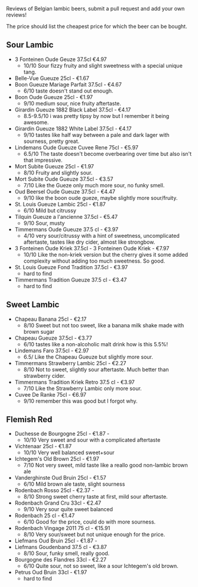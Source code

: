 Reviews of Belgian lambic beers, submit a pull request and add your own reviews!

The price should list the cheapest price for which the beer can be bought.

## Sour Lambic
* 3 Fonteinen Oude Geuze 37.5cl €4.97
  - 10/10 Sour fizzy fruity and slight sweetness with a special unique tang.
* Belle-Vue Gueuze 25cl - €1.67
* Boon Gueuze Mariage Parfait 37.5cl - €4.67
  - 6/10 taste doesn't stand out enough.
* Boon Oude Gueuze 25cl - €1.97
  - 9/10 medium sour, nice fruity aftertaste.
* Girardin Gueuze 1882 Black Label 37.5cl - €4.17
  - 8.5-9.5/10 i was pretty tipsy by now but I remember it being awesome.
* Girardin Gueuze 1882 White Label 37.5cl - €4.17
  - 9/10 tastes like half way between a pale and dark lager with sourness, pretty great.
* Lindemans Oude Gueuze Cuvee Rene 75cl - €5.97
  - 6.5/10 The taste doesn't become overbearing over time but also isn't that impressive.
* Mort Subite Gueuze 25cl - €1.97
  - 8/10 Fruity and slightly sour.
* Mort Subite Oude Gueuze 37.5cl - €3.57
  - 7/10 Like the Gueze only much more sour, no funky smell.
* Oud Beersel Oude Gueuze 37.5cl - €4.47
  - 9/10 like the boon oude gueze, maybe slightly more sour/fruity.
* St. Louis Gueuze Lambic 25cl - €1.87
  - 6/10 Mild but citrussy
* Tilquin Gueuze a l'ancienne 37.5cl - €5.47
  - 9/10 Sour, musty
* Timmermans Oude Gueuze 37.5 cl - €3.97
  - 4/10 very sour/citrussy with a hint of sweetness, uncomplicated aftertaste, tastes like dry cider, almost like strongbow.
* 3 Fonteinen Oude Kriek 37.5cl - 3 Fonteinen Oude Kriek - €7.97
  - 10/10 Like the non-kriek version but the cherry gives it some added complexity without adding too much sweetness. So good.
* St. Louis Gueuze Fond Tradition 37.5cl - €3.97
  - hard to find
* Timmermans Tradition Gueuze 37.5 cl - €3.47
  - hard to find

## Sweet Lambic
* Chapeau Banana 25cl - €2.17
  - 8/10 Sweet but not too sweet, like a banana milk shake made with brown sugar
* Chapeau Gueuze 37.5cl - €3.77
  - 6/10 tastes like a non-alcoholic malt drink how is this 5.5%!
* Lindemans Faro 37.5cl - €2.97
  - 6.5/ Like the Chapeau Gueuze but slightly more sour.
* Timmermans Strawberry Lambic 25cl - €2.27
  - 8/10 Not to sweet, slightly sour aftertaste. Much better than strawberry cider.
* Timmermans Tradition Kriek Retro 37.5 cl - €3.97
  - 7/10 Like the Strawberry Lambic only more sour.
* Cuvee De Ranke 75cl - €6.97
  - 9/10 remember this was good but I forgot why.

## Flemish Red
* Duchesse de Bourgogne 25cl - €1.87 -
  - 10/10 Very sweet and sour with a complicated aftertaste
* Vichtenaar 25cl - €1.87
  - 10/10 Very well balanced sweet+sour
* Ichtegem's Old Brown 25cl - €1.97
  - 7/10 Not very sweet, mild taste like a reallo good non-lambic brown ale
* Vanderghinste Oud Bruin 25cl - €1.57
  - 6/10 Mild brown ale taste, slight sourness
* Rodenbach Rosso 25cl - €2.37 -
  - 8/10 Strong sweet cherry taste at first, mild sour aftertaste.
* Rodenbach Grand Cru 33cl - €2.47
  - 9/10 Very sour quite sweet balanced
* Rodenbach 25 cl - €1.47
  - 6/10 Good for the price, could do with more sourness.
* Rodenbach Vingage 2011 75 cl - €15.91
  - 8/10 Very sour/sweet but not unique enough for the price.
* Liefmans Oud Bruin 25cl - €1.87 -
* Liefmans Goudenband 37.5 cl - €3.87
  - 8/10 Sour, funky smell, really good.
* Bourgogne des Flandres 33cl - €2.27
  - 6/10 Quite sour, not so sweet, like a sour Ichtegem's old brown.
* Petrus Oud Bruin 33cl - €1.97
  - hard to find
